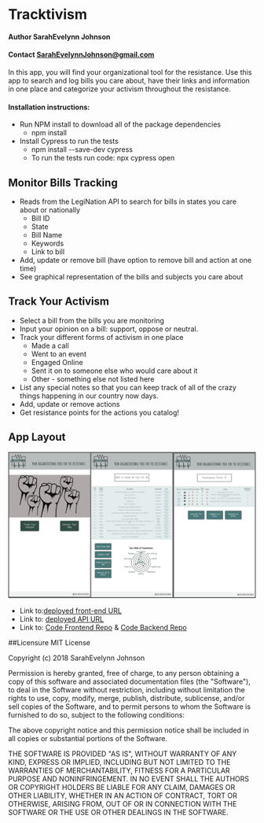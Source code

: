 # Tracktivism

#### Author **SarahEvelynn Johnson**
#### Contact **SarahEvelynnJohnson@gmail.com**


In this app, you will find your organizational tool for the resistance. Use this app to search and log bills you care about, have their links and information in one place and categorize your activism throughout the resistance.

#### Installation instructions:
- Run NPM install to download all of the package dependencies
  - npm install
- Install Cypress to run the tests
  - npm install --save-dev cypress
  - To run the tests run code: npx cypress open

## Monitor Bills Tracking
* Reads from the LegiNation API to search for bills in states you care about or nationally
    * Bill ID
    * State
    * Bill Name
    * Keywords
    * Link to bill
* Add, update or remove bill (have option to remove bill and action at one time)
* See graphical representation of the bills and subjects you care about

## Track Your Activism
* Select a bill from the bills you are monitoring
* Input your opinion on a bill: support, oppose or neutral.
* Track your different forms of activism in one place
    * Made a call
    * Went to an event
    * Engaged Online
    * Sent it on to someone else who would care about it
    * Other - something else not listed here
* List any special notes so that you can keep track of all of the crazy things happening in our country now days.
* Add, update or remove actions
* Get resistance points for the actions you catalog!

## App Layout

![Layout of the App](public/App.Layout.png)

- Link to:[deployed front-end URL](https://tracktivism.herokuapp.com/)
- Link to: [deployed API URL](https://tracktivism-data.herokuapp.com/)
- Link to: [Code Frontend Repo](https://github.com/sarahevelynn/tracktivism-frontend) & [Code Backend Repo](https://github.com/sarahevelynn/tracktivism-backend)


##Licensure
MIT License

Copyright (c) 2018 SarahEvelynn Johnson

Permission is hereby granted, free of charge, to any person obtaining a copy
of this software and associated documentation files (the "Software"), to deal
in the Software without restriction, including without limitation the rights
to use, copy, modify, merge, publish, distribute, sublicense, and/or sell
copies of the Software, and to permit persons to whom the Software is
furnished to do so, subject to the following conditions:

The above copyright notice and this permission notice shall be included in all
copies or substantial portions of the Software.

THE SOFTWARE IS PROVIDED "AS IS", WITHOUT WARRANTY OF ANY KIND, EXPRESS OR
IMPLIED, INCLUDING BUT NOT LIMITED TO THE WARRANTIES OF MERCHANTABILITY,
FITNESS FOR A PARTICULAR PURPOSE AND NONINFRINGEMENT. IN NO EVENT SHALL THE
AUTHORS OR COPYRIGHT HOLDERS BE LIABLE FOR ANY CLAIM, DAMAGES OR OTHER
LIABILITY, WHETHER IN AN ACTION OF CONTRACT, TORT OR OTHERWISE, ARISING FROM,
OUT OF OR IN CONNECTION WITH THE SOFTWARE OR THE USE OR OTHER DEALINGS IN THE
SOFTWARE.
